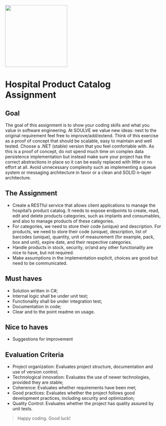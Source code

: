 <img src="https://www.soulve.nu/wp-content/uploads/2019/11/logo-soulve.png" width="200">

# Hospital Product Catalog Assignment #

## Goal ##

The goal of this assignment is to show your coding skills and what you value in software engineering. At SOULVE we value new ideas: next to the original requirement feel free to improve/add/extend.
Think of this exercise as a proof of concept that should be scalable, easy to maintain and well tested. Choose a .NET (stable) version that you feel comfortable with.
As this is a proof of concept, do not spend much time on complex data persistence implementation but instead make sure your project has the correct abstractions in place so it can be easily replaced with little or no effort at all.
Avoid unnecessary complexity such as implementing a queue system or messaging architecture in favor or a clean and SOLID n-layer architecture.

## The Assignment ## 

* Create a RESTful service that allows client applications to manage the hospital’s product catalog. It needs to expose endpoints to create, read, edit and delete products categories, such as implants and consumables, and also to manage products of these categories.
* For categories, we need to store their code (unique) and description. For products, we need to store their code (unique), description, list of barcodes (unique), quantity, unit of measurement (for example, pack, box and unit), expire date, and their respective categories.
* Handle products in stock, security, or/and any other functionality are nice to have, but not required.
* Make assumptions in the implementation explicit, choices are good but need to be communicated.

## Must haves ## 

* Solution written in C#;
* Internal logic shall be under unit test;
* Functionality shall be under integration test;
* Documentation in code;
* Clear and to the point readme on usage.

## Nice to haves ## 

* Suggestions for improvement

## Evaluation Criteria ##

* Project organization: Evaluates project structure, documentation and use of version control;
* Technological innovation: Evaluates the use of newer technologies, provided they are stable;
* Coherence: Evaluates whether requirements have been met;
* Good practices: Evaluates whether the project follows good development practices, including security and optimization;
* Quality Control: Evaluates whether the project has quality assured by unit tests.

> Happy coding. Good luck!

